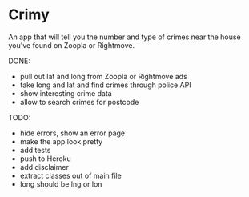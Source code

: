 # Crimy

An app that will tell you the number and type of crimes near the house you've found on Zoopla or Rightmove.

DONE:
- pull out lat and long from Zoopla or Rightmove ads
- take long and lat and find crimes through police API
- show interesting crime data
- allow to search crimes for postcode

TODO:
- hide errors, show an error page
- make the app look pretty
- add tests
- push to Heroku
- add disclaimer
- extract classes out of main file
- long should be lng or lon
